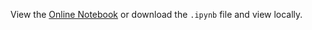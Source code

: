 View the [Online Notebook](http://nbviewer.ipython.org/github/iit-cs579/main/blob/master/lec/l05/l05.ipynb) or download the `.ipynb` file and view locally.
